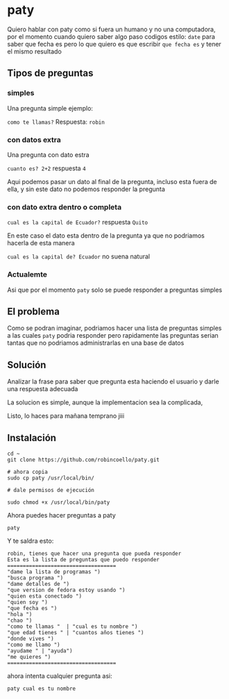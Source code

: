 # paty

Quiero hablar con paty como si fuera un humano y no una computadora, por el momento cuando quiero saber algo paso codigos 
estilo: ```date``` para saber que fecha es pero lo que quiero es que escribir ```que fecha es``` y tener el mismo resultado



## Tipos de preguntas

### simples

Una pregunta simple ejemplo:

```como te llamas?``` Respuesta: ```robin```

### con datos extra

Una pregunta con dato estra

```cuanto es? 2+2``` respuesta ```4```

Aqui podemos pasar un dato al final de la pregunta, incluso esta fuera de ella, y sin este dato no podemos responder la pregunta

### con dato extra dentro o completa

```cual es la capital de Ecuador?``` respuesta ```Quito```

En este caso el dato esta dentro de la pregunta ya que no podriamos hacerla de esta manera

```cual es la capital de? Ecuador``` no suena natural


### Actualemte

Asi que por el momento ```paty``` solo se puede responder a preguntas simples

## El problema

Como se podran imaginar, podriamos hacer una lista de preguntas simples a las cuales ```paty``` podria responder
pero rapidamente las preguntas serian tantas que no podriamos administrarlas en una base de datos

## Solución 

Analizar la frase para saber que pregunta esta haciendo el usuario y darle una respuesta adecuada

La solucion es simple, aunque la implementacion sea la complicada, 

Listo, lo haces para mañana temprano jiii

## Instalación

```
cd ~
git clone https://github.com/robincoello/paty.git

# ahora copia
sudo cp paty /usr/local/bin/

# dale permisos de ejecución

sudo chmod +x /usr/local/bin/paty

```

Ahora puedes hacer preguntas a paty

```
paty
```

Y te saldra esto:


```
robin, tienes que hacer una pregunta que pueda responder
Esta es la lista de preguntas que puedo responder
===================================
"dame la lista de programas ") 
"busca programa ") 
"dame detalles de ") 
"que version de fedora estoy usando ")
"quien esta conectado ") 
"quien soy ")
"que fecha es ")
"hola ")
"chao ")
"como te llamas "  | "cual es tu nombre ")
"que edad tienes " | "cuantos años tienes ")
"donde vives ")
"como me llamo ")
"ayudame " | "ayuda")
"me quieres ")
===================================

```

ahora intenta cualquier pregunta asi:

```
paty cual es tu nombre
```













































